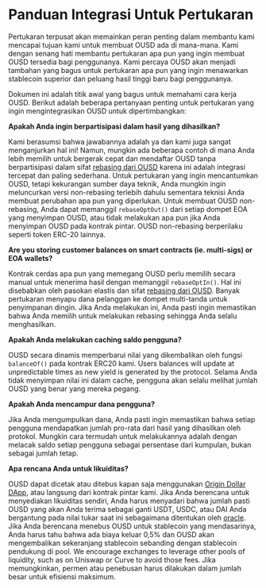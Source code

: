 # Panduan Integrasi Untuk Pertukaran

Pertukaran terpusat akan memainkan peran penting dalam membantu kami mencapai tujuan kami untuk membuat OUSD ada di mana-mana. Kami dengan senang hati membantu pertukaran apa pun yang ingin membuat OUSD tersedia bagi penggunanya. Kami percaya OUSD akan menjadi tambahan yang bagus untuk pertukaran apa pun yang ingin menawarkan stablecoin superior dan peluang hasil tinggi baru bagi penggunanya.

Dokumen ini adalah titik awal yang bagus untuk memahami cara kerja OUSD. Berikut adalah beberapa pertanyaan penting untuk pertukaran yang ingin mengintegrasikan OUSD untuk dipertimbangkan:

**Apakah Anda ingin berpartisipasi dalam hasil yang dihasilkan?**

Kami berasumsi bahwa jawabannya adalah ya dan kami juga sangat menganjurkan hal ini! Namun, mungkin ada beberapa contoh di mana Anda lebih memilih untuk bergerak cepat dan mendaftar OUSD tanpa berpartisipasi dalam sifat [rebasing dari OUSD](../core-concepts/elastic-supply/rebasing-and-smart-contracts.md) karena ini adalah integrasi tercepat dan paling sederhana. Untuk pertukaran yang ingin mencantumkan OUSD, tetapi kekurangan sumber daya teknik, Anda mungkin ingin meluncurkan versi non-rebasing terlebih dahulu sementara teknisi Anda membuat perubahan apa pun yang diperlukan. Untuk membuat OUSD non-rebasing, Anda dapat memanggil `rebaseOptOut()` dari setiap dompet EOA yang menyimpan OUSD, atau tidak melakukan apa pun jika Anda menyimpan OUSD pada kontrak pintar. OUSD non-rebasing berperilaku seperti token ERC-20 lainnya.

**Are you storing customer balances on smart contracts (ie. multi-sigs) or EOA wallets?**

Kontrak cerdas apa pun yang memegang OUSD perlu memilih secara manual untuk menerima hasil dengan memanggil `rebaseOptIn()`. Hal ini disebabkan oleh pasokan elastis [](../core-concepts/elastic-supply/) dan sifat [rebasing dari OUSD](../core-concepts/elastic-supply/rebasing-and-smart-contracts.md). Banyak pertukaran menyapu dana pelanggan ke dompet multi-tanda untuk penyimpanan dingin. Jika Anda melakukan ini, Anda pasti ingin memastikan bahwa Anda memilih untuk melakukan rebasing sehingga Anda selalu menghasilkan.

**Apakah Anda melakukan caching saldo pengguna?**

OUSD secara dinamis memperbarui nilai yang dikembalikan oleh fungsi `balanceOf()` pada kontrak ERC20 kami. Users balances will update at unpredictable times as new yield is generated by the protocol. Selama Anda tidak menyimpan nilai ini dalam cache, pengguna akan selalu melihat jumlah OUSD yang benar yang mereka pegang.

**Apakah Anda mencampur dana pengguna?**

Jika Anda mengumpulkan dana, Anda pasti ingin memastikan bahwa setiap pengguna mendapatkan jumlah pro-rata dari hasil yang dihasilkan oleh protokol. Mungkin cara termudah untuk melakukannya adalah dengan melacak saldo setiap pengguna sebagai persentase dari kumpulan, bukan sebagai jumlah tetap.

**Apa rencana Anda untuk likuiditas?**

OUSD dapat dicetak atau ditebus kapan saja menggunakan [Origin Dollar DApp](https://www.ousd.com), atau langsung dari kontrak pintar kami. Jika Anda berencana untuk menyediakan likuiditas sendiri, Anda harus menyadari bahwa jumlah pasti OUSD yang akan Anda terima sebagai ganti USDT, USDC, atau DAI Anda bergantung pada nilai tukar saat ini sebagaimana ditentukan oleh [oracle](../smart-contracts/api/oracle.md). Jika Anda berencana menebus OUSD untuk stablecoin yang mendasarinya, Anda harus tahu bahwa ada biaya keluar 0,5% dan OUSD akan mengembalikan sekeranjang stablecoin sebanding dengan stablecoin pendukung di pool. We encourage exchanges to leverage other pools of liquidity, such as on Uniswap or Curve to avoid those fees. Jika memungkinkan, permen atau penebusan harus dilakukan dalam jumlah besar untuk efisiensi maksimum. 

